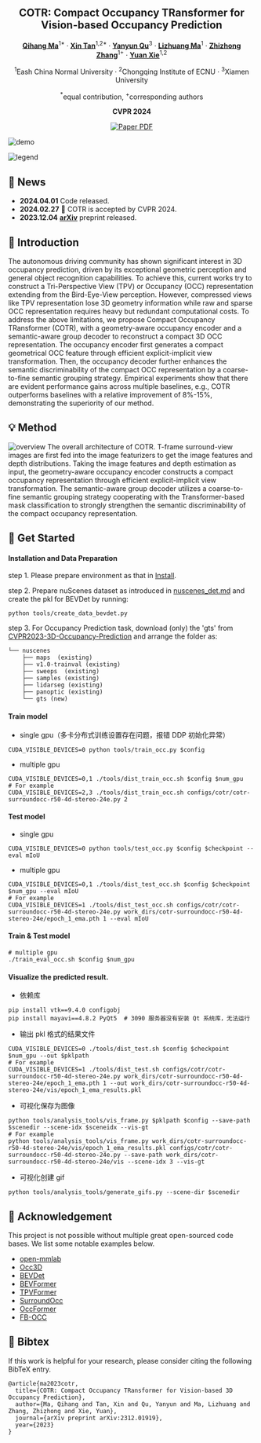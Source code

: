 <div align="center">
<h2>COTR: Compact Occupancy TRansformer for Vision-based Occupancy Prediction</h2>

[**Qihang Ma**](https://scholar.google.com/citations?user=MAfVfFsAAAAJ)<sup>1*</sup> · [**Xin Tan**](https://tanxincs.github.io/)<sup>1,2*</sup> · [**Yanyun Qu**](https://quyanyun.xmu.edu.cn/index.htm)<sup>3</sup> · [**Lizhuang Ma**](https://dmcv.sjtu.edu.cn/people/)<sup>1</sup> · [**Zhizhong Zhang**](https://scholar.google.com/citations?user=CXZciFAAAAAJ)<sup>1+</sup> · [**Yuan Xie**](https://scholar.google.com/citations?user=RN1QMPgAAAAJ)<sup>1,2</sup>

<sup>1</sup>Eash China Normal University · <sup>2</sup>Chongqing Institute of ECNU · <sup>3</sup>Xiamen University

<sup>*</sup>equal contribution, <sup>+</sup>corresponding authors

**CVPR 2024**

<a href="https://arxiv.org/abs/2312.01919"><img src='https://img.shields.io/badge/arXiv-COTR-red' alt='Paper PDF'></a>
</div>

![demo](./assets/video_nusc.gif)

![legend](./assets/nusc_bar.png)

## 🚀 News
- **2024.04.01** Code released.
- **2024.02.27** :star2: COTR is accepted by CVPR 2024.
- **2023.12.04** [**arXiv**](https://arxiv.org/abs/2312.01919) preprint released. 

## 📝 Introduction
The autonomous driving community has shown significant interest in 3D occupancy prediction, driven by its exceptional geometric perception and general object recognition capabilities. To achieve this, current works try to construct a Tri-Perspective View (TPV) or Occupancy (OCC) representation extending from the Bird-Eye-View perception. However, compressed views like TPV representation lose 3D geometry information while raw and sparse OCC representation requires heavy but redundant computational costs. To address the above limitations, we propose Compact Occupancy TRansformer (COTR), with a geometry-aware occupancy encoder and a semantic-aware group decoder to reconstruct a compact 3D OCC representation. The occupancy encoder first generates a compact geometrical OCC feature through efficient explicit-implicit view transformation. Then, the occupancy decoder further enhances the semantic discriminability of the compact OCC representation by a coarse-to-fine semantic grouping strategy. Empirical experiments show that there are evident performance gains across multiple baselines, e.g., COTR outperforms baselines with a relative improvement of 8%-15%, demonstrating the superiority of our method.

## 💡 Method

![overview](./assets/overview.png)
The overall architecture of COTR. T-frame surround-view images are first fed into the image featurizers to get the image features and depth distributions. Taking the image features and depth estimation as input, the geometry-aware occupancy encoder constructs a compact occupancy representation through efficient explicit-implicit view transformation. The semantic-aware group decoder utilizes a coarse-to-fine semantic grouping strategy cooperating with the Transformer-based mask classification to strongly strengthen the semantic discriminability of the compact occupancy representation.



## 🔧 Get Started

#### Installation and Data Preparation

step 1. Please prepare environment as that in [Install](docs/en/install.md).

step 2. Prepare nuScenes dataset as introduced in [nuscenes_det.md](docs/en/datasets/nuscenes_det.md) and create the pkl for BEVDet by running:
```shell
python tools/create_data_bevdet.py
```
step 3. For Occupancy Prediction task, download (only) the 'gts' from [CVPR2023-3D-Occupancy-Prediction](https://github.com/CVPR2023-3D-Occupancy-Prediction/CVPR2023-3D-Occupancy-Prediction) and arrange the folder as:
```shell script
└── nuscenes
    ├── maps  (existing)
    ├── v1.0-trainval (existing)
    ├── sweeps  (existing)
    ├── samples (existing)
    ├── lidarseg (existing)
    ├── panoptic (existing)
    └── gts (new)
```

#### Train model
- single gpu（多卡分布式训练设置存在问题，报错 DDP 初始化异常）
```shell
CUDA_VISIBLE_DEVICES=0 python tools/train_occ.py $config
```
- multiple gpu
```shell
CUDA_VISIBLE_DEVICES=0,1 ./tools/dist_train_occ.sh $config $num_gpu
# For example
CUDA_VISIBLE_DEVICES=2,3 ./tools/dist_train_occ.sh configs/cotr/cotr-surroundocc-r50-4d-stereo-24e.py 2
```

#### Test model
- single gpu
```shell
CUDA_VISIBLE_DEVICES=0 python tools/test_occ.py $config $checkpoint --eval mIoU
```
- multiple gpu
```shell
CUDA_VISIBLE_DEVICES=0,1 ./tools/dist_test_occ.sh $config $checkpoint $num_gpu --eval mIoU
# For example
CUDA_VISIBLE_DEVICES=1 ./tools/dist_test_occ.sh configs/cotr/cotr-surroundocc-r50-4d-stereo-24e.py work_dirs/cotr-surroundocc-r50-4d-stereo-24e/epoch_1_ema.pth 1 --eval mIoU
```

#### Train & Test model
```shell
# multiple gpu
./train_eval_occ.sh $config $num_gpu
```

#### Visualize the predicted result.

- 依赖库
```shell
pip install vtk==9.4.0 configobj
pip install mayavi==4.8.2 PyQt5  # 3090 服务器没有安装 Qt 系统库，无法运行
```

- 输出 pkl 格式的结果文件
```shell
CUDA_VISIBLE_DEVICES=0 ./tools/dist_test.sh $config $checkpoint $num_gpu --out $pklpath
# For example
CUDA_VISIBLE_DEVICES=1 ./tools/dist_test.sh configs/cotr/cotr-surroundocc-r50-4d-stereo-24e.py work_dirs/cotr-surroundocc-r50-4d-stereo-24e/epoch_1_ema.pth 1 --out work_dirs/cotr-surroundocc-r50-4d-stereo-24e/vis/epoch_1_ema_results.pkl
```

- 可视化保存为图像
```shell
python tools/analysis_tools/vis_frame.py $pklpath $config --save-path $scenedir --scene-idx $sceneidx --vis-gt
# For example
python tools/analysis_tools/vis_frame.py work_dirs/cotr-surroundocc-r50-4d-stereo-24e/vis/epoch_1_ema_results.pkl configs/cotr/cotr-surroundocc-r50-4d-stereo-24e.py --save-path work_dirs/cotr-surroundocc-r50-4d-stereo-24e/vis --scene-idx 3 --vis-gt
```

- 可视化创建 gif
```shell
python tools/analysis_tools/generate_gifs.py --scene-dir $scenedir
```

## 🙏 Acknowledgement

This project is not possible without multiple great open-sourced code bases. We list some notable examples below.

- [open-mmlab](https://github.com/open-mmlab)
- [Occ3D](https://github.com/Tsinghua-MARS-Lab/Occ3D)
- [BEVDet](https://github.com/HuangJunJie2017/BEVDet)
- [BEVFormer](https://github.com/fundamentalvision/BEVFormer)
- [TPVFormer](https://github.com/wzzheng/TPVFormer)
- [SurroundOcc](https://github.com/weiyithu/SurroundOcc)
- [OccFormer](https://github.com/zhangyp15/OccFormer)
- [FB-OCC](https://github.com/NVlabs/FB-BEV)


## 📃 Bibtex

If this work is helpful for your research, please consider citing the following BibTeX entry.

```
@article{ma2023cotr,
  title={COTR: Compact Occupancy TRansformer for Vision-based 3D Occupancy Prediction},
  author={Ma, Qihang and Tan, Xin and Qu, Yanyun and Ma, Lizhuang and Zhang, Zhizhong and Xie, Yuan},
  journal={arXiv preprint arXiv:2312.01919},
  year={2023}
}
```
